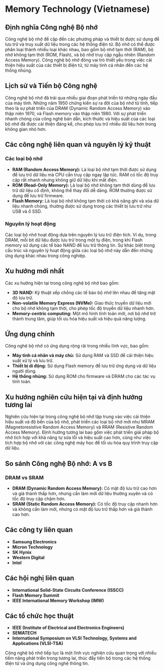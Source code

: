 # Memory Technology (Vietnamese)

## Định nghĩa Công nghệ Bộ nhớ
Công nghệ bộ nhớ đề cập đến các phương pháp và thiết bị được sử dụng để lưu trữ và truy xuất dữ liệu trong các hệ thống điện tử. Bộ nhớ có thể được phân loại thành nhiều loại khác nhau, bao gồm bộ nhớ tạm thời (RAM), bộ nhớ không tạm thời (ROM, Flash), và bộ nhớ truy cập ngẫu nhiên (Random Access Memory). Công nghệ bộ nhớ đóng vai trò thiết yếu trong việc cải thiện hiệu suất của các thiết bị điện tử, từ máy tính cá nhân đến các hệ thống nhúng.

## Lịch sử và Tiến bộ Công nghệ
Công nghệ bộ nhớ đã trải qua nhiều giai đoạn phát triển từ những ngày đầu của máy tính. Những năm 1950 chứng kiến sự ra đời của bộ nhớ từ tính, tiếp theo là sự phát triển của DRAM (Dynamic Random Access Memory) vào thập niên 1970, và Flash memory vào thập niên 1980. Với sự phát triển nhanh chóng của công nghệ bán dẫn, kích thước và hiệu suất của các loại bộ nhớ đã được cải thiện đáng kể, cho phép lưu trữ nhiều dữ liệu hơn trong không gian nhỏ hơn.

## Các công nghệ liên quan và nguyên lý kỹ thuật
### Các loại bộ nhớ
- **RAM (Random Access Memory):** Là loại bộ nhớ tạm thời được sử dụng để lưu trữ dữ liệu mà CPU cần truy cập ngay lập tức. RAM có tốc độ truy cập rất nhanh nhưng không giữ dữ liệu khi mất điện.
- **ROM (Read-Only Memory):** Là loại bộ nhớ không tạm thời dùng để lưu trữ dữ liệu cố định, không thể thay đổi dễ dàng. ROM thường được sử dụng để lưu trữ firmware.
- **Flash Memory:** Là loại bộ nhớ không tạm thời có khả năng ghi và xóa dữ liệu nhanh chóng, thường được sử dụng trong các thiết bị lưu trữ như USB và ổ SSD.

### Nguyên lý hoạt động
Các loại bộ nhớ hoạt động dựa trên nguyên lý lưu trữ điện tích. Ví dụ, trong DRAM, mỗi bit dữ liệu được lưu trữ trong một tụ điện, trong khi Flash memory sử dụng các tế bào NAND để lưu trữ thông tin. Sự khác biệt trong cấu trúc và nguyên lý hoạt động giữa các loại bộ nhớ này dẫn đến những ứng dụng khác nhau trong công nghiệp.

## Xu hướng mới nhất
Các xu hướng hiện tại trong công nghệ bộ nhớ bao gồm:
- **3D NAND:** Kỹ thuật xếp chồng các tế bào bộ nhớ lên nhau để tăng mật độ lưu trữ.
- **Non-volatile Memory Express (NVMe):** Giao thức truyền dữ liệu mới cho bộ nhớ không tạm thời, cho phép tốc độ truyền dữ liệu nhanh hơn.
- **Memory-centric computing:** Một mô hình tính toán mới, nơi bộ nhớ trở thành trung tâm, giúp tối ưu hóa hiệu suất và hiệu quả năng lượng.

## Ứng dụng chính
Công nghệ bộ nhớ có ứng dụng rộng rãi trong nhiều lĩnh vực, bao gồm:
- **Máy tính cá nhân và máy chủ:** Sử dụng RAM và SSD để cải thiện hiệu suất xử lý và lưu trữ.
- **Thiết bị di động:** Sử dụng Flash memory để lưu trữ ứng dụng và dữ liệu người dùng.
- **Hệ thống nhúng:** Sử dụng ROM cho firmware và DRAM cho các tác vụ tính toán.

## Xu hướng nghiên cứu hiện tại và định hướng tương lai
Nghiên cứu hiện tại trong công nghệ bộ nhớ tập trung vào việc cải thiện hiệu suất và độ bền của bộ nhớ, phát triển các loại bộ nhớ mới như MRAM (Magnetoresistive Random Access Memory) và RRAM (Resistive Random Access Memory). Định hướng tương lai bao gồm việc phát triển giải pháp bộ nhớ tích hợp với khả năng tự sửa lỗi và hiệu suất cao hơn, cũng như việc tích hợp bộ nhớ với các công nghệ máy học để tối ưu hóa quy trình truy cập dữ liệu.

## So sánh Công nghệ Bộ nhớ: A vs B
### DRAM vs SRAM
- **DRAM (Dynamic Random Access Memory):** Có mật độ lưu trữ cao hơn và giá thành thấp hơn, nhưng cần làm mới dữ liệu thường xuyên và có tốc độ truy cập chậm hơn.
- **SRAM (Static Random Access Memory):** Có tốc độ truy cập nhanh hơn và không cần làm mới, nhưng có mật độ lưu trữ thấp hơn và giá thành cao hơn.

## Các công ty liên quan
- **Samsung Electronics**
- **Micron Technology**
- **SK Hynix**
- **Western Digital**
- **Intel**

## Các hội nghị liên quan
- **International Solid-State Circuits Conference (ISSCC)**
- **Flash Memory Summit**
- **IEEE International Memory Workshop (IMW)**

## Các tổ chức học thuật
- **IEEE (Institute of Electrical and Electronics Engineers)**
- **SEMATECH**
- **International Symposium on VLSI Technology, Systems and Applications (VLSI-TSA)**

Công nghệ bộ nhớ tiếp tục là một lĩnh vực nghiên cứu quan trọng với nhiều tiềm năng phát triển trong tương lai, thúc đẩy tiến bộ trong các hệ thống điện tử và ứng dụng công nghệ thông tin.